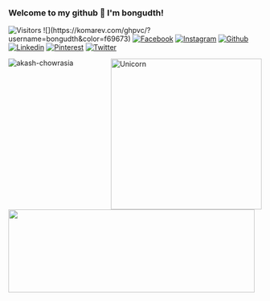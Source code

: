 ### Welcome to my github 🌸 I'm **bongudth**!
<p align="left">
  <img src="https://visitor-badge.laobi.icu/badge?page_id=deep5050.deep5050" alt="Visitors">
  ![](https://komarev.com/ghpvc/?username=bongudth&color=f69673)
  <a href="https://www.facebook.com/bongudth/"><img src="https://img.shields.io/badge/Facebook--_.svg?style=social&logo=facebook" alt="Facebook"></a>
  <a href="https://www.instagram.com/bongudth"><img src="https://img.shields.io/badge/Instagram--_.svg?style=social&logo=instagram" alt="Instagram"></a>
  <a href="https://github.com/bongudth"><img src="https://img.shields.io/badge/Github--_.svg?style=social&logo=github" alt="Github"></a>
  <a href="https://www.linkedin.com/in/khanh-linh-huynh-thi-4449431b9/"><img src="https://img.shields.io/badge/Linkedin--_.svg?style=social&logo=linkedin" alt="Linkedin"></a>
  <a href="https://www.pinterest.com/bongudth/"><img src="https://img.shields.io/badge/Pinterest--_.svg?style=social&logo=pinterest" alt="Pinterest"></a>
  <a href="https://twitter.com/bongudth"><img src="https://img.shields.io/badge/Twitter--_.svg?style=social&logo=twitter" alt="Twitter"></a>
</p>
<img align="right" width=300px alt="Unicorn" src="https://media.giphy.com/media/3ohs4BSacFKI7A717y/giphy.gif" />
<img align="left" src="https://github-readme-stats.vercel.app/api/top-langs?username=bongudth&show_icons=true&locale=en&layout=compact&line_height=20&title_color=f69673" alt="akash-chowrasia" />
<br />
<br />
<img align="left" width="490" height="165" src="https://github-readme-stats.vercel.app/api?username=bongudth&show_icons=true&hide_border=false&line_height=20&title_color=f69673&icon_color=e2a7a2&show_owner=true"/>
